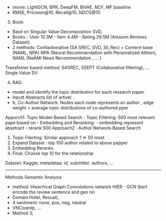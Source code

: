 - movie: LightGCN, BPR, DeepFM, BiVAE, NCF, MF baseline 
- RMSE, Pricision@10, Recall@10, NDCG@10

3. Book: 
- Basé on Singular Value Decomposition SVD, 
- Books - User 10.3M - Item 4.4M - Rating 29.5M (Amazon Reviews Dataset). 
- 2 methods: Conllaoborative (SA SREC, SVD, Sli_Rec) + Content-base (NAML, NPA)
NPA (Neural Recommendation with Personalized Attiion), 
NAML (NeÂMl News Recommendation , ... )

Transfomer based method: SASREC, SSEPT (Collaborative filtering), ... 
Single Value SV: 


4. RAG: 
- model and identify the topic distribution for each research paper. 
- Inputt Abstracts list of artivel 
- b, Co-Author Network: Nodes each node represents an author , edge weight = average topic distributions of co-authored pper 

Apporch1: Topic Model-Based Search 
	- Topic Filtering: 500 most relevant pape based on
	- Embedding and Reranking: 
		- embedding represent absstract 
		- rerank 500
Approach2 : Author Network-Based Search 
1. Topic Filerting: Similar approach 1 => 50 most 
2. Expand Dataset : top 100 author related to above papper 
3. Embedding Reranks 
4. Final: Choose top 10 for the relationship 

Dataset: Kaggle: metadataa: id, submitter, authors, ... 



-------------------------------------

Methods Semantic Analysis 
- mẹthod: Hỉeachical Graph Convolutions network HIER - GCN (bert encode the review sentence and gen re)
- Domain:Hotel, Resuatl, 
- 4 sentiment: none, pos, neg, neutral
- VNCorenlp, ... 
- Method 3; 